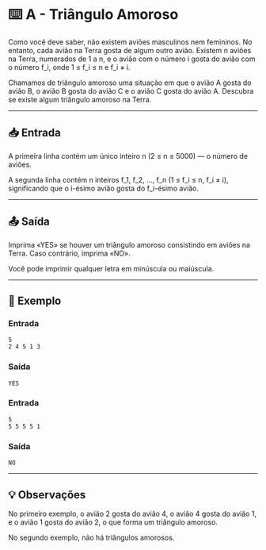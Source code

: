 # ⌨️ A - Triângulo Amoroso

Como você deve saber, não existem aviões masculinos nem femininos. No entanto, cada avião na Terra gosta de algum outro avião. Existem n aviões na Terra, numerados de 1 a n, e o avião com o número i gosta do avião com o número f_i, onde 1 ≤ f_i ≤ n e f_i ≠ i.

Chamamos de triângulo amoroso uma situação em que o avião A gosta do avião B, o avião B gosta do avião C e o avião C gosta do avião A. Descubra se existe algum triângulo amoroso na Terra.

---

## 📥 Entrada

A primeira linha contém um único inteiro n (2 ≤ n ≤ 5000) — o número de aviões.

A segunda linha contém n inteiros f_1, f_2, ..., f_n (1 ≤ f_i ≤ n, f_i ≠ i), significando que o i-ésimo avião gosta do f_i-ésimo avião.

---

## 📤 Saída

Imprima «YES» se houver um triângulo amoroso consistindo em aviões na Terra. Caso contrário, imprima «NO».

Você pode imprimir qualquer letra em minúscula ou maiúscula.

---

## 🧪 Exemplo

### Entrada

```
5
2 4 5 1 3
```

### Saída

```
YES
```

### Entrada

```
5
5 5 5 5 1
```

### Saída

```
NO
```

---

## 💡 Observações

No primeiro exemplo, o avião 2 gosta do avião 4, o avião 4 gosta do avião 1, e o avião 1 gosta do avião 2, o que forma um triângulo amoroso.

No segundo exemplo, não há triângulos amorosos.
